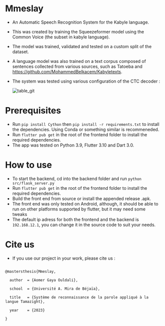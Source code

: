 # Mmeslay
* An Automatic Speech Recognition System for the Kabyle language.
* This was created by training the Squeezeformer model using the Common Voice (the subset in kabyle language).
* The model was trained, validated and tested on a custom split of the dataset.
* A language model was also trained on a text corpus composed of sentences collected from various sources, such as Tatoeba and https://github.com/MohammedBelkacem/Kabyletexts.
* The system was tested using various configuration of the CTC decoder :
  
  ![table_git](https://github.com/G1ya777/Mmeslay/assets/116036106/c2723de3-6ee3-4ffb-a164-3fd489eef2e4)



# Prerequisites
* Run
`pip install Cython` then `pip install -r requirements.txt`
to install the dependencies. Using Conda or something similar is recommeneded.
* Run `flutter pub get` in the root of the frontend folder to install the required dependencies.
* The app was tested on Python 3.9, Flutter 3.10 and Dart 3.0.

# How to use
* To start the backend, cd into the backend folder and run `python src/flask_server.py`
* Run `flutter pub get` in the root of the frontend folder to install the required dependencies.
* Build the front end from source or install the appended release .apk.
* The front end was only tested on Android, although, it should be able to run on other platforms supported by flutter, but it may need some tweaks
* The default ip adress for both the frontend and the backend is `192.168.12.1`, you can change it in the source code to suit your needs.

# Cite us
* If you use our project in your work, please cite us :
<pre>
<code>
@mastersthesis{Mmeslay,<br>
  author  = {Aomer Gaya Ouldali},<br>
  school  = {Université A. Mira de Béjaïa},<br>
  title   = {Système de reconnaissance de la parole appliqué à la langue Tamazight},<br>
  year    = {2023}<br>
}
</code>
</pre>
